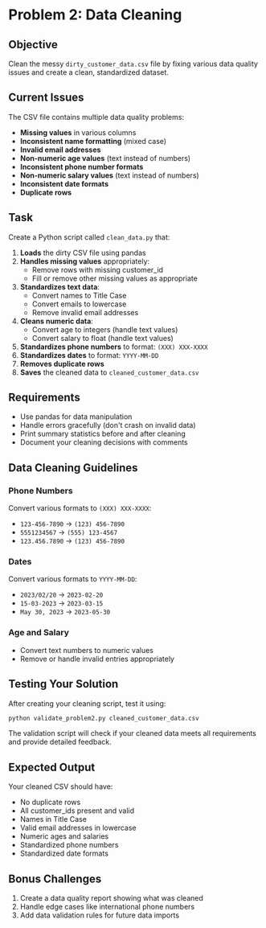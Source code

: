 # Problem 2: Data Cleaning

## Objective
Clean the messy `dirty_customer_data.csv` file by fixing various data quality issues and create a clean, standardized dataset.

## Current Issues
The CSV file contains multiple data quality problems:
- **Missing values** in various columns
- **Inconsistent name formatting** (mixed case)
- **Invalid email addresses** 
- **Non-numeric age values** (text instead of numbers)
- **Inconsistent phone number formats**
- **Non-numeric salary values** (text instead of numbers)
- **Inconsistent date formats** 
- **Duplicate rows**

## Task
Create a Python script called `clean_data.py` that:

1. **Loads** the dirty CSV file using pandas
2. **Handles missing values** appropriately:
   - Remove rows with missing customer_id
   - Fill or remove other missing values as appropriate
3. **Standardizes text data**:
   - Convert names to Title Case
   - Convert emails to lowercase
   - Remove invalid email addresses
4. **Cleans numeric data**:
   - Convert age to integers (handle text values)
   - Convert salary to float (handle text values)
5. **Standardizes phone numbers** to format: `(XXX) XXX-XXXX`
6. **Standardizes dates** to format: `YYYY-MM-DD`
7. **Removes duplicate rows**
8. **Saves** the cleaned data to `cleaned_customer_data.csv`

## Requirements
- Use pandas for data manipulation
- Handle errors gracefully (don't crash on invalid data)
- Print summary statistics before and after cleaning
- Document your cleaning decisions with comments

## Data Cleaning Guidelines

### Phone Numbers
Convert various formats to `(XXX) XXX-XXXX`:
- `123-456-7890` → `(123) 456-7890`
- `5551234567` → `(555) 123-4567`
- `123.456.7890` → `(123) 456-7890`

### Dates
Convert various formats to `YYYY-MM-DD`:
- `2023/02/20` → `2023-02-20`
- `15-03-2023` → `2023-03-15`
- `May 30, 2023` → `2023-05-30`

### Age and Salary
- Convert text numbers to numeric values
- Remove or handle invalid entries appropriately

## Testing Your Solution
After creating your cleaning script, test it using:
```bash
python validate_problem2.py cleaned_customer_data.csv
```

The validation script will check if your cleaned data meets all requirements and provide detailed feedback.

## Expected Output
Your cleaned CSV should have:
- No duplicate rows
- All customer_ids present and valid
- Names in Title Case
- Valid email addresses in lowercase
- Numeric ages and salaries
- Standardized phone numbers
- Standardized date formats

## Bonus Challenges
1. Create a data quality report showing what was cleaned
2. Handle edge cases like international phone numbers
3. Add data validation rules for future data imports